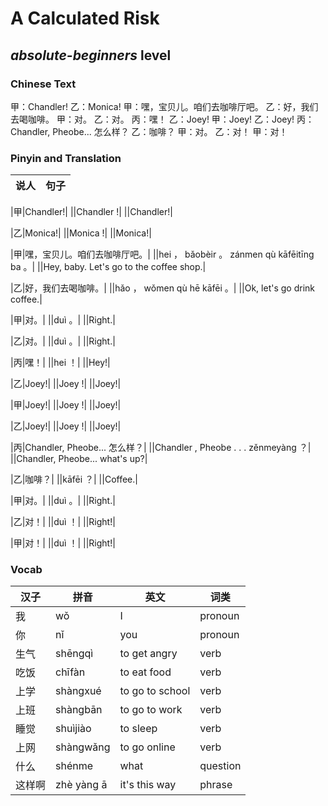 # A Calculated Risk
## *absolute-beginners* level

### Chinese Text
甲：Chandler!
乙：Monica!
甲：嘿，宝贝儿。咱们去咖啡厅吧。
乙：好，我们去喝咖啡。
甲：对。
乙：对。
丙：嘿！
乙：Joey!
甲：Joey!
乙：Joey!
丙：Chandler, Pheobe... 怎么样？
乙：咖啡？
甲：对。
乙：对！
甲：对！

### Pinyin and Translation
|说人|句子|
|----|----|

|甲|Chandler!|
||Chandler !|
||Chandler!|

|乙|Monica!|
||Monica !|
||Monica!|

|甲|嘿，宝贝儿。咱们去咖啡厅吧。|
||hei ， bǎobèir 。 zánmen qù kāfēitīng ba 。|
||Hey, baby. Let's go to the coffee shop.|

|乙|好，我们去喝咖啡。|
||hǎo ， wǒmen qù hē kāfēi 。|
||Ok, let's go drink coffee.|

|甲|对。|
||duì 。|
||Right.|

|乙|对。|
||duì 。|
||Right.|

|丙|嘿！|
||hei ！|
||Hey!|

|乙|Joey!|
||Joey !|
||Joey!|

|甲|Joey!|
||Joey !|
||Joey!|

|乙|Joey!|
||Joey !|
||Joey!|

|丙|Chandler, Pheobe... 怎么样？|
||Chandler ,  Pheobe . . .  zěnmeyàng ？|
||Chandler, Pheobe... what's up?|

|乙|咖啡？|
||kāfēi ？|
||Coffee.|

|甲|对。|
||duì 。|
||Right.|

|乙|对！|
||duì ！|
||Right!|

|甲|对！|
||duì ！|
||Right!|
### Vocab
|汉子|拼音|英文|词类|
|----|----|----|----|
|我|wǒ|I|pronoun|
|你|nǐ|you|pronoun|
|生气|shēngqì|to get angry|verb|
|吃饭|chīfàn|to eat food|verb|
|上学|shàngxué|to go to school|verb|
|上班|shàngbān|to go to work|verb|
|睡觉|shuìjiào|to sleep|verb|
|上网|shàngwǎng|to go online|verb|
|什么|shénme|what|question|
|这样啊|zhè yàng ā|it's this way|phrase|